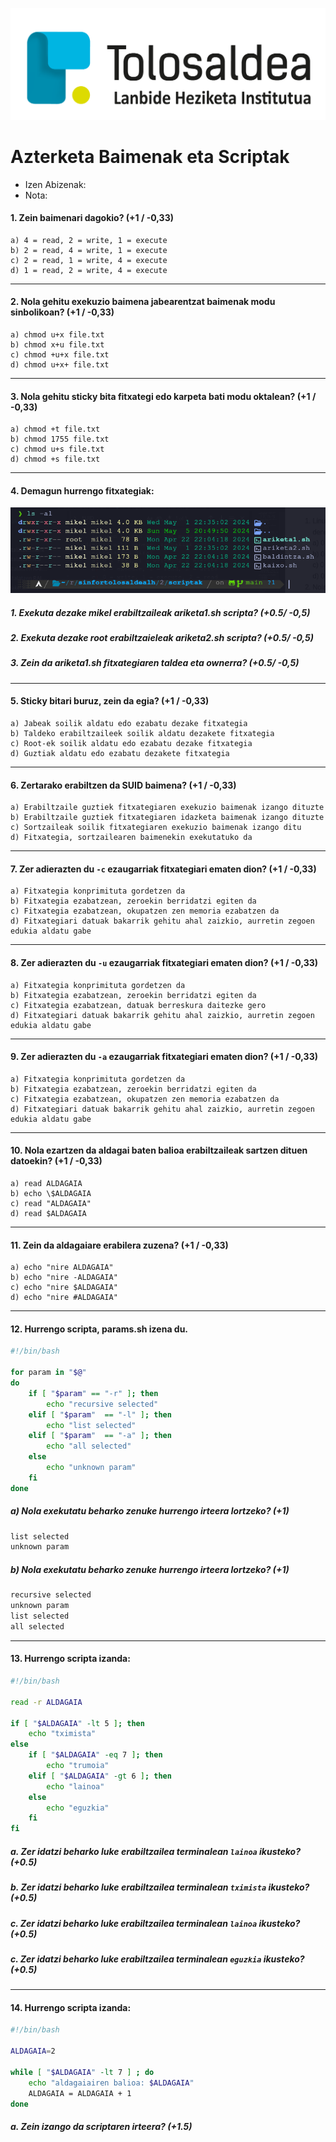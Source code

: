 
![alt text](image-27.png)

# Azterketa Baimenak eta Scriptak

- Izen Abizenak:
- Nota: 


#### 1. Zein baimenari dagokio? (+1 / -0,33)
    a) 4 = read, 2 = write, 1 = execute
    b) 2 = read, 4 = write, 1 = execute
    c) 2 = read, 1 = write, 4 = execute
    d) 1 = read, 2 = write, 4 = execute
    
---

#### 2. Nola gehitu exekuzio baimena jabearentzat baimenak modu sinbolikoan? (+1 / -0,33)
    a) chmod u+x file.txt
    b) chmod x+u file.txt
    c) chmod +u+x file.txt
    d) chmod u+x+ file.txt
---

#### 3. Nola gehitu sticky bita fitxategi edo karpeta bati modu oktalean? (+1 / -0,33)
    a) chmod +t file.txt
    b) chmod 1755 file.txt
    c) chmod u+s file.txt
    d) chmod +s file.txt
---

#### 4. Demagun hurrengo fitxategiak:

![alt text](image-26.png)

##### 1. Exekuta dezake mikel erabiltzaileak ariketa1.sh scripta? (+0.5/ -0,5)
##### 2. Exekuta dezake root erabiltzaieleak ariketa2.sh scripta? (+0.5/ -0,5)
##### 3. Zein da ariketa1.sh fitxategiaren taldea eta ownerra? (+0.5/ -0,5)
---

#### 5. Sticky bitari buruz, zein da egia? (+1 / -0,33)
    a) Jabeak soilik aldatu edo ezabatu dezake fitxategia
    b) Taldeko erabiltzaileek soilik aldatu dezakete fitxategia
    c) Root-ek soilik aldatu edo ezabatu dezake fitxategia
    d) Guztiak aldatu edo ezabatu dezakete fitxategia
---

#### 6. Zertarako erabiltzen da SUID baimena? (+1 / -0,33)
    a) Erabiltzaile guztiek fitxategiaren exekuzio baimenak izango dituzte
    b) Erabiltzaile guztiek fitxategiaren idazketa baimenak izango dituzte
    c) Sortzaileak soilik fitxategiaren exekuzio baimenak izango ditu
    d) Fitxategia, sortzailearen baimenekin exekutatuko da
---

#### 7. Zer adierazten du `-c` ezaugarriak fitxategiari ematen dion? (+1 / -0,33)
    a) Fitxategia konprimituta gordetzen da
    b) Fitxategia ezabatzean, zeroekin berridatzi egiten da
    c) Fitxategia ezabatzean, okupatzen zen memoria ezabatzen da
    d) Fitxategiari datuak bakarrik gehitu ahal zaizkio, aurretin zegoen edukia aldatu gabe
---

#### 8. Zer adierazten du `-u` ezaugarriak fitxategiari ematen dion? (+1 / -0,33)
    a) Fitxategia konprimituta gordetzen da
    b) Fitxategia ezabatzean, zeroekin berridatzi egiten da
    c) Fitxategia ezabatzean, datuak berreskura daitezke gero
    d) Fitxategiari datuak bakarrik gehitu ahal zaizkio, aurretin zegoen edukia aldatu gabe
---

#### 9.  Zer adierazten du `-a` ezaugarriak fitxategiari ematen dion? (+1 / -0,33)
    a) Fitxategia konprimituta gordetzen da
    b) Fitxategia ezabatzean, zeroekin berridatzi egiten da
    c) Fitxategia ezabatzean, okupatzen zen memoria ezabatzen da
    d) Fitxategiari datuak bakarrik gehitu ahal zaizkio, aurretin zegoen edukia aldatu gabe
---

#### 10.  Nola ezartzen da aldagai baten balioa erabiltzaileak sartzen dituen datoekin? (+1 / -0,33)
    a) read ALDAGAIA
    b) echo \$ALDAGAIA
    c) read "ALDAGAIA"
    d) read $ALDAGAIA

---

#### 11. Zein da aldagaiare erabilera zuzena? (+1 / -0,33)
    a) echo "nire ALDAGAIA"
    b) echo "nire -ALDAGAIA"
    c) echo "nire $ALDAGAIA"
    d) echo "nire #ALDAGAIA"

---

#### 12.  Hurrengo scripta, params.sh izena du. 

```bash
#!/bin/bash

for param in "$@"
do    
    if [ "$param" == "-r" ]; then
        echo "recursive selected"
    elif [ "$param"  == "-l" ]; then
        echo "list selected"
    elif [ "$param"  == "-a" ]; then
        echo "all selected"
    else
        echo "unknown param"
    fi
done
```

##### a) Nola exekutatu beharko zenuke hurrengo irteera lortzeko? (+1)

```bash
list selected
unknown param
```

##### b) Nola exekutatu beharko zenuke hurrengo irteera lortzeko? (+1)

```bash
recursive selected
unknown param
list selected
all selected
```
---

#### 13.  Hurrengo scripta izanda:
```bash
#!/bin/bash

read -r ALDAGAIA

if [ "$ALDAGAIA" -lt 5 ]; then
    echo "tximista"
else 
    if [ "$ALDAGAIA" -eq 7 ]; then
        echo "trumoia"
    elif [ "$ALDAGAIA" -gt 6 ]; then
        echo "lainoa"
    else
        echo "eguzkia"
    fi
fi
```

##### a. Zer idatzi beharko luke erabiltzailea terminalean `lainoa` ikusteko? (+0.5)

##### b. Zer idatzi beharko luke erabiltzailea terminalean `tximista` ikusteko? (+0.5)

##### c. Zer idatzi beharko luke erabiltzailea terminalean `lainoa` ikusteko?  (+0.5)

##### c. Zer idatzi beharko luke erabiltzailea terminalean `eguzkia` ikusteko?  (+0.5)

--- 

#### 14. Hurrengo scripta izanda:

```bash
#!/bin/bash

ALDAGAIA=2

while [ "$ALDAGAIA" -lt 7 ] ; do
    echo "aldagaiairen balioa: $ALDAGAIA"
    ALDAGAIA = ALDAGAIA + 1
done
```

##### a. Zein izango da scriptaren irteera? (+1.5)